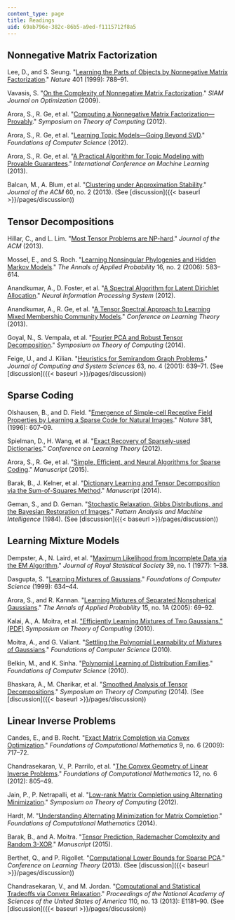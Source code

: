 ```yaml
---
content_type: page
title: Readings
uid: 69ab796e-382c-86b5-a9ed-f1115712f8a5
---
```


Nonnegative Matrix Factorization
--------------------------------

Lee, D., and S. Seung. "[Learning the Parts of Objects by Nonnegative Matrix Factorization](http://dx.doi.org/10.1038/44565)." _Nature_ 401 (1999): 788–91.

Vavasis, S. "[On the Complexity of Nonnegative Matrix Factorization](http://arxiv.org/abs/0708.4149)." _SIAM Journal on Optimization_ (2009).

Arora, S., R. Ge, et al. "[Computing a Nonnegative Matrix Factorization—Provably](http://arxiv.org/abs/1111.0952)." _Symposium on Theory of Computing_ (2012).

Arora, S., R. Ge, et al. "[Learning Topic Models—Going Beyond SVD](http://arxiv.org/abs/1204.1956)." _Foundations of Computer Science_ (2012).

Arora, S., R. Ge, et al. "[A Practical Algorithm for Topic Modeling with Provable Guarantees](http://arxiv.org/abs/1212.4777)." _International Conference on Machine Learning_ (2013).

Balcan, M., A. Blum, et al. "[Clustering under Approximation Stability](http://dx.doi.org/10.1145/2450142.2450144)." _Journal of the ACM_ 60, no. 2 (2013). (See [discussion]({{< baseurl >}}/pages/discussion))

Tensor Decompositions
---------------------

Hillar, C., and L. Lim. "[Most Tensor Problems are NP-hard](http://arxiv.org/abs/0911.1393)." _Journal of the ACM_ (2013).

Mossel, E., and S. Roch. "[Learning Nonsingular Phylogenies and Hidden Markov Models](http://dx.doi.org/10.1214/105051606000000024)." _The Annals of Applied Probability_ 16, no. 2 (2006): 583–614.

Anandkumar, A., D. Foster, et al. "[A Spectral Algorithm for Latent Dirichlet Allocation](http://arxiv.org/abs/1204.6703)." _Neural Information Processing System_ (2012).

Anandkumar, A., R. Ge, et al. "[A Tensor Spectral Approach to Learning Mixed Membership Community Models](http://arxiv.org/abs/1302.2684)." _Conference on Learning Theory_ (2013).

Goyal, N., S. Vempala, et al. "[Fourier PCA and Robust Tensor Decomposition](http://arxiv.org/abs/1306.5825)." _Symposium on Theory of Computing_ (2014).

Feige, U., and J. Kilian. "[Heuristics for Semirandom Graph Problems](http://dx.doi.org/10.1006/jcss.2001.1773)." _Journal of Computing and System Sciences_ 63, no. 4 (2001): 639–71. (See [discussion]({{< baseurl >}}/pages/discussion))

Sparse Coding
-------------

Olshausen, B., and D. Field. "[Emergence of Simple-cell Receptive Field Properties by Learning a Sparse Code for Natural Images](http://dx.doi.org/10.1038/381607a0)." _Nature_ 381, (1996): 607–09.

Spielman, D., H. Wang, et al. "[Exact Recovery of Sparsely-used Dictionaries](http://arxiv.org/abs/1206.5882)." _Conference on Learning Theory_ (2012).

Arora, S., R. Ge, et al. "[Simple, Efficient, and Neural Algorithms for Sparse Coding](http://arxiv.org/abs/1503.00778)." _Manuscript_ (2015).

Barak, B., J. Kelner, et al. "[Dictionary Learning and Tensor Decomposition via the Sum-of-Squares Method](http://arxiv.org/abs/1407.1543)." _Manuscript_ (2014).

Geman, S., and D. Geman. "[Stochastic Relaxation, Gibbs Distributions, and the Bayesian Restoration of Images](http://ieeexplore.ieee.org/document/4767596/)." _Pattern Analysis and Machine Intelligence_ (1984). (See [discussion]({{< baseurl >}}/pages/discussion))

Learning Mixture Models
-----------------------

Dempster, A., N. Laird, et al. "[Maximum Likelihood from Incomplete Data via the EM Algorithm](http://www.jstor.org/stable/2984875)." _Journal of Royal Statistical Society_ 39, no. 1 (1977): 1–38.

Dasgupta, S. "[Learning Mixtures of Gaussians](http://dx.doi.org/10.1109/SFFCS.1999.814639)." _Foundations of Computer Science_ (1999): 634–44.

Arora, S., and R. Kannan. "[Learning Mixtures of Separated Nonspherical Gaussians](http://dx.doi.org/10.1214/105051604000000512)." _The Annals of Applied Probability_ 15, no. 1A (2005): 69–92.

Kalai, A., A. Moitra, et al. ["Efficiently Learning Mixtures of Two Gaussians." (PDF)](http://people.csail.mit.edu/moitra/docs/2g-full.pdf) _Symposium on Theory of Computing_ (2010).

Moitra, A., and G. Valiant. "[Settling the Polynomial Learnability of Mixtures of Gaussians](http://arxiv.org/abs/1004.4223)." _Foundations of Computer Science_ (2010).

Belkin, M., and K. Sinha. "[Polynomial Learning of Distribution Families](http://arxiv.org/abs/1004.4864)." _Foundations of Computer Science_ (2010).

Bhaskara, A., M. Charikar, et al. "[Smoothed Analysis of Tensor Decompositions](http://arxiv.org/abs/1311.3651)." _Symposium on Theory of Computing_ (2014). (See [discussion]({{< baseurl >}}/pages/discussion))

Linear Inverse Problems
-----------------------

Candes, E., and B. Recht. "[Exact Matrix Completion via Convex Optimization](http://dx.doi.org/10.1007/s10208-009-9045-5)." _Foundations of Computational Mathematics_ 9, no. 6 (2009): 717–72.

Chandrasekaran, V., P. Parrilo, et al. "[The Convex Geometry of Linear Inverse Problems](http://dx.doi.org/10.1007/s10208-012-9135-7)." _Foundations of Computational Mathematics_ 12, no. 6 (2012): 805–49.

Jain, P., P. Netrapalli, et al. "[Low-rank Matrix Completion using Alternating Minimization](http://arxiv.org/abs/1212.0467)." _Symposium on Theory of Computing_ (2012).

Hardt, M. "[Understanding Alternating Minimization for Matrix Completion](http://arxiv.org/abs/1312.0925)." _Foundations of Computational Mathematics_ (2014).

Barak, B., and A. Moitra. "[Tensor Prediction, Rademacher Complexity and Random 3-XOR](http://arxiv.org/abs/1501.06521)." _Manuscript_ (2015).

Berthet, Q., and P. Rigollet. "[Computational Lower Bounds for Sparse PCA](http://arxiv.org/abs/1304.0828)." _Conference on Learning Theory_ (2013). (See [discussion]({{< baseurl >}}/pages/discussion))

Chandrasekaran, V., and M. Jordan. "[Computational and Statistical Tradeoffs via Convex Relaxation](http://dx.doi.org/10.1073/pnas.1302293110)." _Proceedings of the National Academy of Sciences of the United States of America_ 110, no. 13 (2013): E1181–90. (See [discussion]({{< baseurl >}}/pages/discussion))